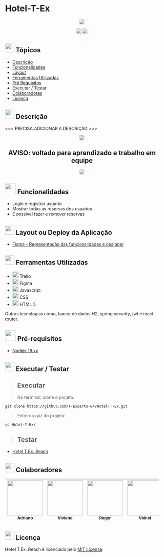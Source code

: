 # Hotel-T-Ex



<div align="center">
   <img src="./imagens/Logo.png" />
</div>

<p align="center">
   <img src="https://img.shields.io/static/v1?label=STATUS&message=EM%20DESENVOLVIMENTO&color=greeb&style=for-the-badge%22" #vitrinedev/>
   <img src="https://img.shields.io/static/v1?label=license&message=MIT&color=yellow&style=for-the-badge" #vitrinedev/>

</p>

## <img height="30px" src="https://img.icons8.com/plasticine/100/null/todo-list.png"/> Tópicos
- [Descrição](#-descrição)
- [Funcionalidades](#-funcionalidades)
- [Layout](#-layout-ou-deploy-da-aplicação)
- [Ferramentas Utilizadas](#-ferramentas-utilizadas)
- [Pré Requisitos](#-pré-requisitos)
- [Executar / Testar](#-executar--testar)
- [Colaboradores](#-colaboradores)
- [Licença](#-licença)

## <img src="https://cdn-icons-png.flaticon.com/512/3534/3534033.png" style="widht:30px; height:30px;" /> Descrição

<<< PRECISA ADICIONAR A DESCRIÇÂO >>>


<div align="center">
  <img src="https://img.icons8.com/color/48/null/error--v1.png"/>
      <h2>AVISO: voltado para aprendizado e trabalho em equipe</h2>
  <img src="https://img.icons8.com/color/48/null/error--v1.png"/>
</div>

## <img height="35px" src="https://img.icons8.com/color/96/null/puzzle-matching.png"/> Funcionalidades
- Login e registrar usuario
- Mostrar todas as reservas dos usuarios
- E possivel fazer e remover reservas

## <img height="30px" src="https://img.icons8.com/color/96/null/template.png"/> Layout ou Deploy da Aplicação
- [Figma - Representação das funcionalidades e designer](https://www.figma.com/file/hNJC6ib1Lcf7jmUqGgdgWo/Untitled?node-id=0%3A1&t=LWsAnRHOJvSZcXDb-1)

## <img src="https://cdn-icons-png.flaticon.com/512/1835/1835211.png" style="widht:30px; height:30px;" /> Ferramentas Utilizadas

- <img height="20px" src="https://cdn.jsdelivr.net/gh/devicons/devicon/icons/trello/trello-plain.svg" /> Trello
- <img height="20px" src="https://cdn.jsdelivr.net/gh/devicons/devicon/icons/figma/figma-original.svg" /> Figma
- <img height="20px" src="https://cdn.jsdelivr.net/gh/devicons/devicon/icons/javascript/javascript-plain.svg" /> Javascript
- <img height="20px" src="https://cdn.jsdelivr.net/gh/devicons/devicon/icons/css3/css3-plain.svg" /> CSS
- <img height="20px" src="https://cdn.jsdelivr.net/gh/devicons/devicon/icons/html5/html5-original.svg" /> HTML 5

Outras tecnologias como, banco de dados H2, spring security, jwt e react router.

## <img height="35px" src="https://img.icons8.com/fluency/96/null/requirement.png"/> Pré-requisitos
- [Nodejs 18.xx](https://nodejs.org)

## <img src="https://cdn-icons-png.flaticon.com/512/3068/3068553.png" style="widht:30px; height:30px;" /> Executar / Testar

> ## Executar

> No terminal, clone o projeto:
```bash
git clone https://github.com/T-Experts-G4/Hotel-T-Ex.git
```
> Entre na raiz do projeto:
```bash
cd Hotel-T-Ex/
```
> ## Testar
- [Hotel T.Ex. Beach](https://t-experts-g4.github.io/Hotel-T-Ex/)

## <img height="30px" src="https://cdn-icons-png.flaticon.com/512/166/166258.png"/> Colaboradores

|[<img src="https://avatars.githubusercontent.com/u/83418828?s=96&v=4" width=115><br><sub>Adriano</sub>](https://github.com/lucio-adriano)| [<img src="https://avatars.githubusercontent.com/u/117831731?v=4" width=115><br><sub>Viviane</sub>](https://github.com/vivianeap)|[<img src="https://avatars.githubusercontent.com/u/41457384?v=4" width=115><br><sub>Roger</sub>](https://github.com/Rjj18)|[<img src="https://avatars.githubusercontent.com/u/56170507?v=4" width=115><br><sub>Volnei</sub>](https://github.com/volnei-alves) | [<img src="https://avatars.githubusercontent.com/u/58015022?v=4" width=115><br><sub>Giovana</sub>](https://github.com/giovic16) | [<img src="https://avatars.githubusercontent.com/u/62257366?v=4" width=115><br><sub>Armando</sub>](https://github.com/cnxarmando) | [<img src="https://avatars.githubusercontent.com/u/83140436?v=4" width=115><br><sub>Silvio</sub>](https://github.com/silviodearaujo) | [<img src="https://avatars.githubusercontent.com/u/118616807?v=4" width=115><br><sub>Fidel</sub>](https://github.com/FidelSCorneta) | [<img src="https://avatars.githubusercontent.com/u/89412997?v=4" width=115><br><sub>Handerlr</sub>](https://github.com/handerlr)
|:---:|:---:|:---:|:---:|:---:|:---:|:---:|:---:|:---:|


## <img height="30px" src="https://img.icons8.com/external-filled-outline-icons-maxicons/85/null/external-balance-law-and-justice-filled-outline-filled-outline-icons-maxicons.png"/> Licença
Hotel T.Ex. Beach é licenciado pelo [MIT License](https://github.com/Iniciativa-PRO/barber-shop-equipe001/blob/main/LICENSE).


